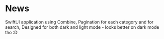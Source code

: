 # News
SwiftUI application using Combine,
Pagination for each category and for search,
Designed for both dark and light mode - looks better on dark mode tho :D 
